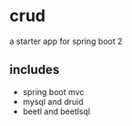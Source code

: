 # crud 

a starter app for spring boot 2

## includes
   - spring boot mvc
   - mysql and druid
   - beetl and beetlsql